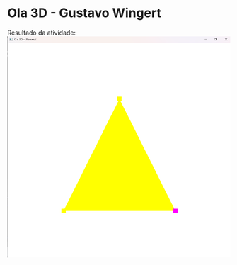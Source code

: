 # Ola 3D - Gustavo Wingert
Resultado da atividade:
![image](https://github.com/Wingertt/Computacao-grafica/blob/main/Images/M1-result.png)
